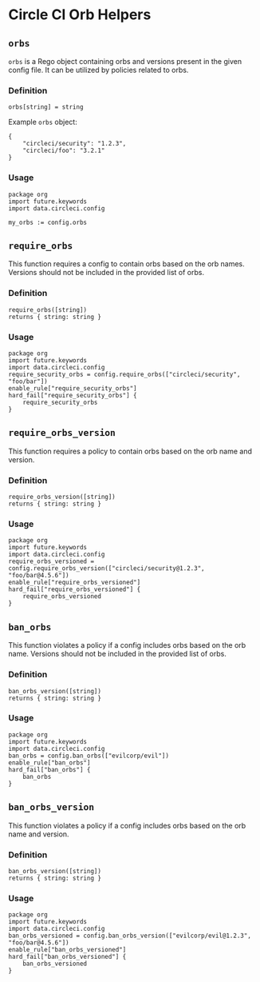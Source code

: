 # Circle CI Orb Helpers

## `orbs`
`orbs` is a Rego object containing orbs and versions present in the given config file. It 
can be utilized by policies related to orbs.

### Definition
```
orbs[string] = string
```

Example `orbs` object:
```
{
    "circleci/security": "1.2.3",
    "circleci/foo": "3.2.1"
}
```

### Usage
```
package org
import future.keywords
import data.circleci.config

my_orbs := config.orbs
```


## `require_orbs`

This function requires a config to contain orbs based on the orb names. Versions should not 
be included in the provided list of orbs.

### Definition
```
require_orbs([string])
returns { string: string }
```

### Usage

```
package org
import future.keywords
import data.circleci.config
require_security_orbs = config.require_orbs(["circleci/security", "foo/bar"])
enable_rule["require_security_orbs"]
hard_fail["require_security_orbs"] {
	require_security_orbs
}
```

## `require_orbs_version`

This function requires a policy to contain orbs based on the orb name and version.

### Definition
```
require_orbs_version([string])
returns { string: string }
```

### Usage

```
package org
import future.keywords
import data.circleci.config
require_orbs_versioned = config.require_orbs_version(["circleci/security@1.2.3", "foo/bar@4.5.6"])
enable_rule["require_orbs_versioned"]
hard_fail["require_orbs_versioned"] {
	require_orbs_versioned
}
```

## `ban_orbs`

This function violates a policy if a config includes orbs based on the orb name. Versions should not 
be included in the provided list of orbs.

### Definition
```
ban_orbs_version([string])
returns { string: string }
```

### Usage

```
package org
import future.keywords
import data.circleci.config
ban_orbs = config.ban_orbs(["evilcorp/evil"])
enable_rule["ban_orbs"]
hard_fail["ban_orbs"] {
	ban_orbs
}
```

## `ban_orbs_version`

This function violates a policy if a config includes orbs based on the orb name and version.

### Definition
```
ban_orbs_version([string])
returns { string: string }
```

### Usage

```
package org
import future.keywords
import data.circleci.config
ban_orbs_versioned = config.ban_orbs_version(["evilcorp/evil@1.2.3", "foo/bar@4.5.6"])
enable_rule["ban_orbs_versioned"]
hard_fail["ban_orbs_versioned"] {
	ban_orbs_versioned
}
```